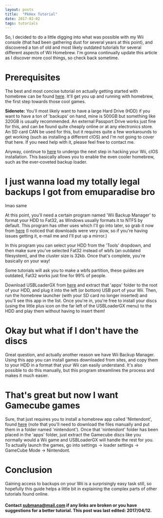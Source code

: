 ```yaml
---
layout: posts
title:  "PkHex Tutorial"
date: 2017-02-02
tags: tutorials
---
```


So, I decided to do a little digging into what was possible with my Wii console (that had been gathering dust for several years at this point), and discovered a ton of old and most likely outdated tutorials for several different aspects of Wii Homebrew. I'm gonna continually update this article as I discover more cool things, so check back sometime.

# Prerequisites

The best and most concise tutorial on actually getting started with homebrew can be found [here](https://sites.google.com/site/completesg/hacking-guide/4-3-guide). It'll get you up and running with homebrew, the first step towards those cool games.

**Sidenote:** You'll most likely want to have a large Hard Drive (HDD) if you want to have a ton of 'backups' on hand, mine is 500GB but something like 320GB is usually recommended. An external Passport Drive works just fine for this, and can be found quite cheaply online or at any electronics store. An SD card CAN be used for this, but it requires quite a few workarounds to get working (such as installing a different cIOS) and I'm not going to cover that here. If you need help with it, please feel free to contact me.

Anyway, continue to [here](https://sites.google.com/site/completesg/backup-launchers/installation) to undergo the next step in hacking your Wii, cIOS installation. This basically allows you to enable the even cooler homebrew, such as the ever-coveted backup loader.

# I just wanna load my totally legal backups I got from emuparadise bro

lmao same

At this point, you'll need a certain program named 'Wii Backup Manager' to format your HDD to Fat32, as Windows usually formats it to NTFS by default. This program has other uses which I'll go into later, so grab it now from [here](http://www.wiibackupmanager.co.uk/) (I noticed that downloads were very slow, so if you're having issues getting it, e-mail me and I'll put up a mirror.)

In this program you can select your HDD from the 'Tools' dropdown, and then make sure you've selected Fat32 instead of wbfs (an outdated filesystem), and the cluster size is 32kb. Once that's complete, you're basically on your way!

Some tutorials will ask you to make a wbfs partition, these guides are outdated, Fat32 works just fine for 99% of people.

Download USBLoaderGX from [here](https://sourceforge.net/projects/usbloadergx/files/latest/download) and extract that 'apps' folder to the root of your HDD, and plug it into the left (or bottom) USB port of your Wii. Then, run the homebrew launcher (with your SD card no longer inserted) and you'll see this app in the list. Once you're in, you're free to install your discs (using the little plus icon on the far left of the USBLoaderGX menu) to the HDD and play them without having to insert them!

# Okay but what if I don't have the discs

Great question, and actually another reason we have Wii Backup Manager. Using this app you can install games downloaded from sites, and copy them to your HDD in a format that your Wii can easily understand. It's also possible to do this manually, but this program streamlines the process and makes it much easier.

# That's great but now I want Gamecube games

Sure, that just requires you to install a homebrew app called 'Nintendont', found [here](https://github.com/FIX94/Nintendont) (note that you'll need to download the files manually and put them in a folder named 'nintendont'). Once that 'nintendont' folder has been placed in the 'apps' folder, just extract the Gamecube discs like you normally would a Wii game and USBLoaderGX will handle the rest for you. To actually launch the games, go into settings -> loader settings -> GameCube Mode -> Nintendont.

# Conclusion

Gaining access to backups on your Wii is a surprisingly easy task still, so hopefully this guide helps a little bit in explaining the complex parts of other tutorials found online.



#### Contact submana@mail.com if any links are broken or you have suggestions for a better tutorial. This post was last edited: 2017/04/12.

